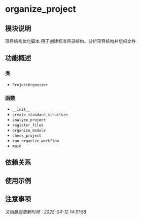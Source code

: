 # organize_project

## 模块说明
项目结构优化脚本
用于创建标准目录结构、分析项目结构并组织文件

## 功能概述

### 类

- `ProjectOrganizer`

### 函数

- `__init__`
- `create_standard_structure`
- `analyze_project`
- `register_files`
- `organize_module`
- `check_project`
- `run_organize_workflow`
- `main`

## 依赖关系

## 使用示例

## 注意事项

*文档最后更新时间：2025-04-12 14:51:58*